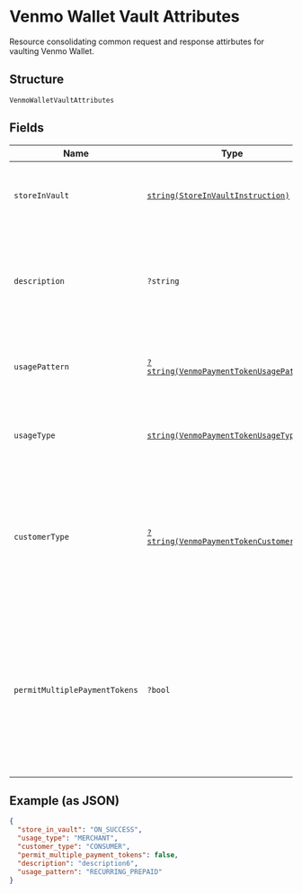 
# Venmo Wallet Vault Attributes

Resource consolidating common request and response attirbutes for vaulting Venmo Wallet.

## Structure

`VenmoWalletVaultAttributes`

## Fields

| Name | Type | Tags | Description | Getter | Setter |
|  --- | --- | --- | --- | --- | --- |
| `storeInVault` | [`string(StoreInVaultInstruction)`](../../doc/models/store-in-vault-instruction.md) | Required | Defines how and when the payment source gets vaulted.<br><br>**Constraints**: *Minimum Length*: `1`, *Maximum Length*: `255`, *Pattern*: `^[0-9A-Z_]+$` | getStoreInVault(): string | setStoreInVault(string storeInVault): void |
| `description` | `?string` | Optional | The description displayed to Venmo consumer on the approval flow for Venmo, as well as on the Venmo payment token management experience on Venmo.com.<br><br>**Constraints**: *Minimum Length*: `1`, *Maximum Length*: `128`, *Pattern*: `^[a-zA-Z0-9_'\-., :;\!?"]*$` | getDescription(): ?string | setDescription(?string description): void |
| `usagePattern` | [`?string(VenmoPaymentTokenUsagePattern)`](../../doc/models/venmo-payment-token-usage-pattern.md) | Optional | Expected business/pricing model for the billing agreement.<br><br>**Constraints**: *Minimum Length*: `1`, *Maximum Length*: `30`, *Pattern*: `^[0-9A-Z_]+$` | getUsagePattern(): ?string | setUsagePattern(?string usagePattern): void |
| `usageType` | [`string(VenmoPaymentTokenUsageType)`](../../doc/models/venmo-payment-token-usage-type.md) | Required | The usage type associated with the Venmo payment token.<br><br>**Constraints**: *Minimum Length*: `1`, *Maximum Length*: `255`, *Pattern*: `^[0-9A-Z_]+$` | getUsageType(): string | setUsageType(string usageType): void |
| `customerType` | [`?string(VenmoPaymentTokenCustomerType)`](../../doc/models/venmo-payment-token-customer-type.md) | Optional | The customer type associated with the Venmo payment token. This is to indicate whether the customer acting on the merchant / platform is either a business or a consumer.<br><br>**Default**: `VenmoPaymentTokenCustomerType::CONSUMER`<br><br>**Constraints**: *Minimum Length*: `1`, *Maximum Length*: `255`, *Pattern*: `^[0-9A-Z_]+$` | getCustomerType(): ?string | setCustomerType(?string customerType): void |
| `permitMultiplePaymentTokens` | `?bool` | Optional | Create multiple payment tokens for the same payer, merchant/platform combination. Use this when the customer has not logged in at merchant/platform. The payment token thus generated, can then also be used to create the customer account at merchant/platform. Use this also when multiple payment tokens are required for the same payer, different customer at merchant/platform. This helps to identify customers distinctly even though they may share the same Venmo account.<br><br>**Default**: `false` | getPermitMultiplePaymentTokens(): ?bool | setPermitMultiplePaymentTokens(?bool permitMultiplePaymentTokens): void |

## Example (as JSON)

```json
{
  "store_in_vault": "ON_SUCCESS",
  "usage_type": "MERCHANT",
  "customer_type": "CONSUMER",
  "permit_multiple_payment_tokens": false,
  "description": "description6",
  "usage_pattern": "RECURRING_PREPAID"
}
```

